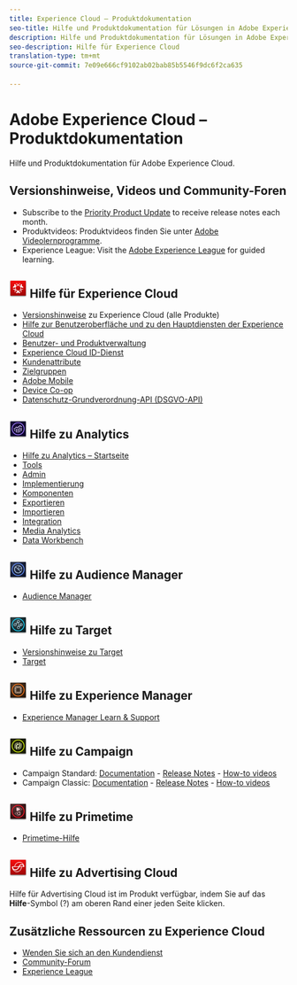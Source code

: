 ```yaml
---
title: Experience Cloud – Produktdokumentation
seo-title: Hilfe und Produktdokumentation für Lösungen in Adobe Experience Cloud.
description: Hilfe und Produktdokumentation für Lösungen in Adobe Experience Cloud.
seo-description: Hilfe für Experience Cloud
translation-type: tm+mt
source-git-commit: 7e09e666cf9102ab02bab85b5546f9dc6f2ca635

---
```



# Adobe Experience Cloud – Produktdokumentation

Hilfe und Produktdokumentation für Adobe Experience Cloud.

## Versionshinweise, Videos und Community-Foren

* Subscribe to the [Priority Product Update](https://www.adobe.com/subscription/priority-product-update.html) to receive release notes each month.
* Produktvideos: Produktvideos finden Sie unter [Adobe Videolernprogramme](https://helpx.adobe.com/experience-cloud/tutorials.html).
* Experience League: Visit the [Adobe Experience League](https://landing.adobe.com/experience-league/) for guided learning.

## ![Hilfe für Experience Cloud](assets/experience_cloud_appicon_32.png) Hilfe für Experience Cloud

* [Versionshinweise](https://docs.adobe.com/content/help/en/release-notes/experience-cloud/current.html) zu Experience Cloud (alle Produkte)
* [Hilfe zur Benutzeroberfläche und zu den Hauptdiensten der Experience Cloud](https://docs.adobe.com/content/help/en/core-services/interface/experience-cloud.html)
* [Benutzer- und Produktverwaltung](https://docs.adobe.com/content/help/en/core-services/interface/manage-users-and-products/admin-getting-started.html)
* [Experience Cloud ID-Dienst](https://docs.adobe.com/content/help/en/id-service/using/home.html)
* [Kundenattribute](https://docs.adobe.com/content/help/en/core-services/interface/customer-attributes/attributes.html)
* [Zielgruppen](https://docs.adobe.com/content/help/en/core-services/interface/audiences/audience-library.html)
* [Adobe Mobile](https://docs.adobe.com/content/help/en/mobile-services/using/home.html)
* [Device Co-op](https://docs.adobe.com/content/help/en/device-co-op/using/home.html)
* [Datenschutz-Grundverordnung-API (DSGVO-API)](https://www.adobe.io/apis/experiencecloud/gdpr.html)

## ![Hilfe zu Analytics](assets/mc_analytics_32.png) Hilfe zu Analytics

* [Hilfe zu Analytics – Startseite](https://docs.adobe.com/content/help/en/analytics/landing/home.html)
* [Tools](https://docs.adobe.com/content/help/en/analytics/analyze/home.html)
* [Admin](https://docs.adobe.com/content/help/en/analytics/admin/home.html)
* [Implementierung](https://docs.adobe.com/content/help/en/analytics/implementation/home.html)
* [Komponenten](https://docs.adobe.com/content/help/en/analytics/components/home.html)
* [Exportieren](https://docs.adobe.com/content/help/en/analytics/export/home.html)
* [Importieren](https://docs.adobe.com/content/help/en/analytics/import/home.html)
* [Integration](https://docs.adobe.com/content/help/en/analytics/integration/home.html)
* [Media Analytics](https://docs.adobe.com/content/help/en/media-analytics/using/media-overview.html)
* [Data Workbench](https://marketing.adobe.com/resources/help/en_US/insight/)

## ![Hilfe zu Audience Manager](assets/mc_audiencemanager_32.png) Hilfe zu Audience Manager

* [Audience Manager](https://docs.adobe.com/content/help/en/audience-manager/user-guide/aam-home.html)

## ![Hilfe zu Target](assets/mc_target_32.png) Hilfe zu Target

* [Versionshinweise zu Target](https://docs.adobe.com/content/help/en/target/using/release-notes/release-notes.html)
* [Target](https://docs.adobe.com/content/help/en/target/using/target-home.html)

## ![Hilfe zu Experience Manager](assets/mc_experiencemanager_32.png) Hilfe zu Experience Manager

* [Experience Manager Learn &amp; Support](https://helpx.adobe.com/support/experience-manager.html)

## ![Hilfe zu Campaign](assets/mc_campaign_32.png) Hilfe zu Campaign

* Campaign Standard: [Documentation](https://helpx.adobe.com/support/campaign/standard.html) - [Release Notes](https://docs.adobe.com/content/help/en/campaign-standard/using/release-notes/release-notes.html) - [How-to videos](https://docs.adobe.com/content/help/en/campaign-learn/campaign-standard-tutorials/overview.html)
* Campaign Classic: [Documentation](https://helpx.adobe.com/support/campaign/classic.html) - [Release Notes](https://docs.campaign.adobe.com/doc/AC/en/RN.html) - [How-to videos](https://docs.adobe.com/content/help/en/campaign-learn/campaign-classic-tutorials/overview.html)

## ![Hilfe zu Primetime](assets/primetime_app_32.png) Hilfe zu Primetime

* [Primetime-Hilfe](http://help.adobe.com/en_US/primetime/)

## ![Hilfe zu Advertising Cloud](assets/advertisingcloud_appicon_32.png) Hilfe zu Advertising Cloud

Hilfe für Advertising Cloud ist im Produkt verfügbar, indem Sie auf das **Hilfe**-Symbol (?) am oberen Rand einer jeden Seite klicken.

## Zusätzliche Ressourcen zu Experience Cloud

* [Wenden Sie sich an den Kundendienst](https://helpx.adobe.com/contact/enterprise-support.ec.html)
* [Community-Forum](https://forums.adobe.com/community/experience-cloud)
* [Experience League](https://landing.adobe.com/experience-league/)